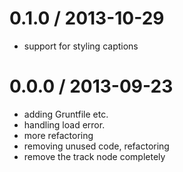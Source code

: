 0.1.0 / 2013-10-29 
==================

 * support for styling captions

0.0.0 / 2013-09-23
==================

 * adding Gruntfile etc.
 * handling load error.
 * more refactoring
 * removing unused code, refactoring
 * remove the track node completely